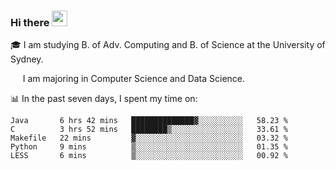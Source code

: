 ### Hi there <a href="#"><img src="https://media.giphy.com/media/hvRJCLFzcasrR4ia7z/giphy.gif" width="25px"></a>

🎓 I am studying B. of Adv. Computing and B. of Science at the University of Sydney.

     I am majoring in Computer Science and Data Science.

📊 In the past seven days, I spent my time on:
<!--START_SECTION:waka-->
```text
Java       6 hrs 42 mins   ██████████████▓░░░░░░░░░░   58.23 % 
C          3 hrs 52 mins   ████████▒░░░░░░░░░░░░░░░░   33.61 % 
Makefile   22 mins         ▓░░░░░░░░░░░░░░░░░░░░░░░░   03.32 % 
Python     9 mins          ▒░░░░░░░░░░░░░░░░░░░░░░░░   01.35 % 
LESS       6 mins          ▒░░░░░░░░░░░░░░░░░░░░░░░░   00.92 % 
```
<!--END_SECTION:waka-->
